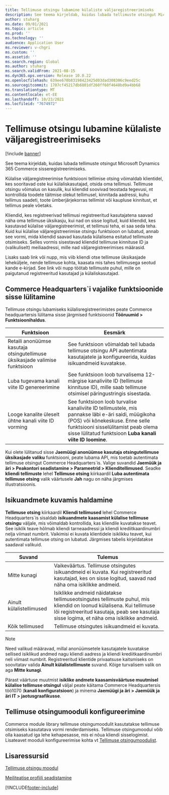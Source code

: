 ```yaml
---
title: Tellimuse otsingu lubamine külaliste väljaregistreerimiseks
description: See teema kirjeldab, kuidas lubada tellimuste otsingut Microsoft Dynamics 365 Commerce sisseregistreerimiseks.
author: stuharg
ms.date: 09/01/2021
ms.topic: article
ms.prod: ''
ms.technology: ''
audience: Application User
ms.reviewer: v-chgri
ms.custom: ''
ms.assetid: ''
ms.search.region: Global
ms.author: stuharg
ms.search.validFrom: 2021-08-15
ms.dyn365.ops.version: Release 10.0.22
ms.openlocfilehash: 639ee670b83198423425d03dad308306c9eed25c
ms.sourcegitcommit: 1707cf45217db6801df260ff60f4648bd9a4bb68
ms.translationtype: MT
ms.contentlocale: et-EE
ms.lasthandoff: 10/23/2021
ms.locfileid: "7674972"
---
```

# <a name="enable-order-lookup-for-guest-checkouts"></a>Tellimuse otsingu lubamine külaliste väljaregistreerimiseks

[!include [banner](includes/banner.md)]

See teema kirjeldab, kuidas lubada tellimuste otsingut Microsoft Dynamics 365 Commerce sisseregistreerimiseks.

Külalise väljaregistreerimise funktsiooni tellimise otsing võimaldab klientidel, kes sooritavad oste kui külaliskasutajad, otsida oma tellimusi. Tellimuse otsingu võimalus on kasulik, kui kliendid soovivad teostada tegevusi, nt kontrollida toodete täitmise olekut tellimusel, kinnitada aadressi, kuhu tellimus saadeti, toote ümberjärjekorras tellimist või kaupluse kinnitust, et tellimus peale võetaks.

Kliendid, kes registreerivad tellimusi registreeritud kasutajatena saavad näha oma tellimuse üksikasju, kui nad on sisse logitud, kuid kliendid, kes kasutavad külalise väljaregistreerimist, et tellimusi teha, ei saa seda teha. Kuid kui külalise väljaregistreerimise otsingu funktsioon on lubatud, annab see vormi, mida kliendid saavad kasutada külalisena esitatud tellimuste otsimiseks. Selles vormis sisestavad kliendid tellimuse kinnituse ID ja (valikuliselt) meiliaadressi, mille nad väljaregistreerimises määrasid.

Lisaks saab link või nupp, mis viib kliendi otse tellimuse üksikasjade leheküljele, nende tellimuse kohta, kaasata mis tahes tellimusega seotud kande e-kirjad. See link või nupp töötab tellimuste puhul, mille on paigutanud registreeritud kasutajad ja külaliskasutajad.

## <a name="turn-on-necessary-features-in-commerce-headquarters"></a>Commerce Headquarters`i vajalike funktsioonide sisse lülitamine

Tellimuse otsingu lubamiseks külalisregistreerimistes peate Commerce headquartersis lülitama sisse järgmised funktsioonid **Tööruumid \> Funktsioonihaldus**.

| Funktsioon | Eesmärk |
|---------|---------|
| Retaili anonüümse kasutaja otsingutellimuse üksikasjade valimise funktsioon | See funktsioon võimaldab teil lubada tellimuse otsingu API autentimata kasutajatele ja konfigureerida, kuidas isikuandmeid kuvatakse. |
| Luba tugevama kanali viite ID genereerimine | See funktsioon loob turvalisema 12-märgise kanaliviite ID (tellimuse kinnituse ID), mille saab tellimuse otsimisel päringustringis sisestada. |
| Looge kanalite üleselt ühtne kanali viite ID vorming | See funktsioon loob turvalise kanaliviite ID tellimustele, mis pannakse läbi e-äri saidi, müügikoha (POS) või kõnekeskuse. Enne selle funktsiooni sisselülitamist peab olema sisse lülitatud funktsioon **Luba kanali viite ID loomine**. |

Kui olete lülitanud sisse **Jaemüügi anonüümse kasutaja otsingutellimuse üksikasjade valiku** funktsiooni, peate lubama API, mis toetab autentimata tellimuse otsingut Commerce Headquarters`is. Valige suvandid **Jaemüük ja äri \> Peakontori seadistamine \> Parameetrid \> Klienditellimused**. Seadke **kliendi tellimuste** lehel **Tellimuse otsing** kiirkaardil **Luba autentimata tellimuse otsing** valik väärtusele **Jah** nagu on näha järgmises illustratsioonis.

## <a name="manage-the-display-of-personal-data"></a>Isikuandmete kuvamis haldamine

**Tellimuse otsing** kiirkaardil **Kliendi tellimused** lehel Commerce Headquarters`is sisaldab **isikuandmete kaasamist külalise tellimuse otsingu** väljale, mis võimaldab kontrollida, kas kliendile kuvatakse teavet. See isiklik teave hõlmab kliendi tarneaadressi ja kliendi krediitkaardinumbri nelja viimast numbrit. Vaikimisi ei kuvata klientidele isiklikku teavet, kui autentimata tellimuse otsing on lubatud. Järgmises tabelis kirjeldatakse saadaval valikuid.

| Suvand | Tulemus |
|--------|--------|
| Mitte kunagi | Vaikeväärtus. Tellimuse otsingutes isikuandmeid ei kuvata. Kui registreeritud kasutajad, kes on sisse logitud, saavad nad näha oma isiklikke andmeid. |
| Ainult külalistellimused | Isiklikke andmeid näidatakse tellimuseotsingutes tellimuste puhul, mis kliendid on loonud külalisena. Kui tellimuse lõi registreeritud kasutaja, peab see kasutaja sisse logima, et näha oma isiklikke andmeid. |
| Kõik tellimused | Tellimuse otsingutes isikuandmeid ei kuvata. |

> [!NOTE]
> Need valikud määravad, millal anonüümsetele kasutajatele kuvatakse sellised isiklikud andmed nagu kliendi aadress ja kliendi krediitkaardinumbri neli viimast numbrit. Registreeritud klientide privaatsuse kaitsmiseks on soovitatav valida **Ainult külalistellimuste** suvand. Kõige turvalisem valik on aga **Mitte kunagi**.

Pärast väärtuse muutmist **isiklike andmete kaasamisväärtuse muutmisel külalise tellimuse otsingul** väljal peate käitama Commerce Headquartersis töö1070 (**kanali konfiguratsioon**) ja minema **Jaemüügi ja äri \> Jaemüük ja äri IT \> jaotusgraafikusse**.

## <a name="configure-the-order-lookup-module"></a>Tellimuse otsingumooduli konfigureerimine

Commerce module library tellimuse otsingumoodulit kasutatakse tellimuse otsimiseks kasutatava vormi renderdamiseks. Tellimuse otsingumoodul võib olla kaasatud iga lehe kehapesasse, mis ei nõua kliendi sisselogimist. Lisateavet mooduli konfigureerimise kohta vt [Tellimuse otsingumoodulist](order-lookup-module.md).

## <a name="additional-resources"></a>Lisaressursid

[Tellimuse otsingu moodul](order-lookup-module.md)

[Meiliteatise profiili seadistamine](email-notification-profiles.md)

[!INCLUDE[footer-include](../includes/footer-banner.md)]
